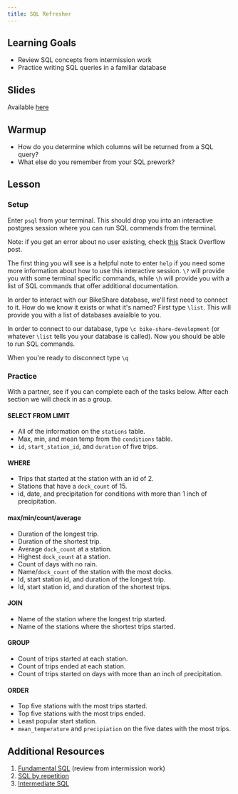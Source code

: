 ```yaml
---
title: SQL Refresher
---
```


## Learning Goals

* Review SQL concepts from intermission work
* Practice writing SQL queries in a familiar database

## Slides

Available [here](../slides/sql_refresher)


## Warmup

* How do you determine which columns will be returned from a SQL query?
* What else do you remember from your SQL prework?

## Lesson

### Setup

Enter `psql` from your terminal. This should drop you into an interactive postgres session where you can run SQL commends from the terminal.

Note: if you get an error about no user existing, check [this](https://stackoverflow.com/questions/17633422/psql-fatal-database-user-does-not-exist) Stack Overflow post.

The first thing you will see is a helpful note to enter `help` if you need some more information about how to use this interactive session. `\?` will provide you with some terminal specific commands, while `\h` will provide you with a list of SQL commands that offer additional documentation.

In order to interact with our BikeShare database, we'll first need to connect to it. How do we know it exists or what it's named? First type `\list`. This will provide you with a list of databases avaialble to you.

In order to connect to our database, type `\c bike-share-development` (or whatever `\list` tells you your database is called). Now you should be able to run SQL commands.

When you're ready to disconnect type `\q`

### Practice

With a partner, see if you can complete each of the tasks below. After each section we will check in as a group.

#### SELECT FROM LIMIT

* All of the information on the `stations` table.
* Max, min, and mean temp from the `conditions` table.
* `id`, `start_station_id`, and `duration` of five trips.

#### WHERE

* Trips that started at the station with an id of 2.
* Stations that have a `dock_count` of 15.
* id, date, and precipitation for conditions with more than 1 inch of precipitation.

#### max/min/count/average

* Duration of the longest trip.
* Duration of the shortest trip.
* Average `dock_count` at a station.
* Highest `dock_count` at a station.
* Count of days with no rain.
* Name/`dock_count` of the station with the most docks.
* Id, start station id, and duration of the longest trip.
* Id, start station id, and duration of the shortest trips.

#### JOIN

* Name of the station where the longest trip started.
* Name of the stations where the shortest trips started.

#### GROUP

* Count of trips started at each station.
* Count of trips ended at each station.
* Count of trips started on days with more than an inch of precipitation.

#### ORDER

* Top five stations with the most trips started.
* Top five stations with the most trips ended.
* Least popular start station.
* `mean_temperature` and `precipiation` on the five dates with the most trips.

## Additional Resources

1. [Fundamental SQL](http://tutorials.jumpstartlab.com/topics/sql/fundamental_sql.html) (review from intermission work)
1. [SQL by repetition](http://sql-by-repetition.herokuapp.com/)
1. [Intermediate SQL](https://github.com/turingschool/lesson_plans/blob/master/ruby_03-professional_rails_applications/intermediate_sql.md)

